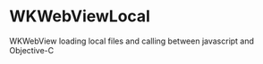 WKWebViewLocal
==============

WKWebView loading local files and calling between javascript and Objective-C
